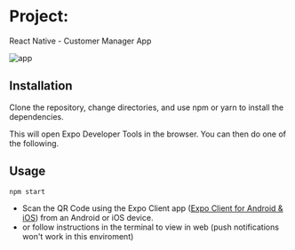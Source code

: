 # Project:

React Native - Customer Manager App

![app](docs/assets/muster.jpg)

## Installation

Clone the repository, change directories, and use npm or yarn to install the dependencies.

This will open Expo Developer Tools in the browser. You can then do one of the following.

## Usage

`npm start`

- Scan the QR Code using the Expo Client app ([Expo Client for Android & iOS](https://expo.io/tools#client)) from an Android or iOS device.
- or follow instructions in the terminal to view in web (push notifications won't work in this enviroment)
